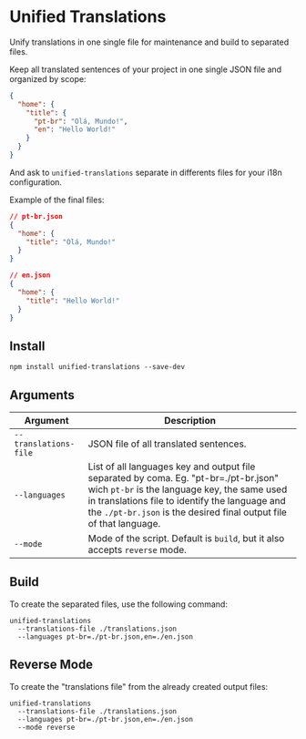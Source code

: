 # Unified Translations

Unify translations in one single file for maintenance and build to separated files.

Keep all translated sentences of your project in one single JSON file and organized by scope:

``` json
{
  "home": {
    "title": {
      "pt-br": "Olá, Mundo!",
      "en": "Hello World!"
    }
  }
}
```

And ask to `unified-translations` separate in differents files for your i18n configuration.

Example of the final files:

```json
// pt-br.json
{
  "home": {
    "title": "Olá, Mundo!"
  }
}
```

```json
// en.json
{
  "home": {
    "title": "Hello World!"
  }
}
```


## Install

```
npm install unified-translations --save-dev
```

## Arguments

| Argument | Description |
| - | - |
| `--translations-file` | JSON file of all translated sentences. |
| `--languages` | List of all languages key and output file separated by coma. Eg. "pt-br=./pt-br.json" wich `pt-br` is the language key, the same used in translations file to identify the language and the `./pt-br.json` is the desired final output file of that language.
| `--mode` | Mode of the script. Default is `build`, but it also accepts `reverse` mode. |

## Build

To create the separated files, use the following command:

```
unified-translations
  --translations-file ./translations.json
  --languages pt-br=./pt-br.json,en=./en.json
```

## Reverse Mode

To create the "translations file" from the already created output files:

```
unified-translations
  --translations-file ./translations.json
  --languages pt-br=./pt-br.json,en=./en.json
  --mode reverse
```

